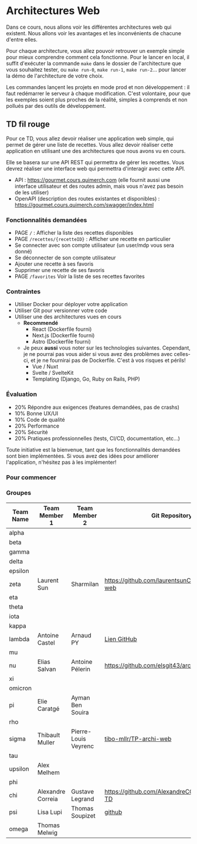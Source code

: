 # Architectures Web

Dans ce cours, nous allons voir les différentes architectures web qui existent. Nous allons voir les avantages et les inconvénients de chacune d'entre elles.

Pour chaque architecture, vous allez pouvoir retrouver un exemple simple pour mieux comprendre comment cela fonctionne. Pour le lancer en local, il suffit d'exécuter la commande `make` dans le dossier de l'architecture que vous souhaitez tester, ou `make run-0`, `make run-1`, `make run-2`... pour lancer la démo de l'architecture de votre choix.

Les commandes lançent les projets en mode prod et non développement : il faut redémarrer le serveur à chaque modification. C'est volontaire, pour que les exemples soient plus proches de la réalité, simples à comprends et non pollués par des outils de développement.

## TD fil rouge

Pour ce TD, vous allez devoir réaliser une application web simple, qui permet de gérer une liste de recettes. Vous allez devoir réaliser cette application en utilisant une des architectures que nous avons vu en cours.

Elle se basera sur une API REST qui permettra de gérer les recettes. Vous devrez réaliser une interface web qui permettra d'interagir avec cette API.

- API : https://gourmet.cours.quimerch.com (elle fournit aussi une interface utilisateur et des routes admin, mais vous n'avez pas besoin de les utiliser)
- OpenAPI (description des routes existantes et disponibles) : https://gourmet.cours.quimerch.com/swagger/index.html

### Fonctionnalités demandées

- PAGE `/` : Afficher la liste des recettes disponibles
- PAGE `/recettes/{recetteID}` : Afficher une recette en particulier
- Se connecter avec son compte utilisateur (un user/mdp vous sera donné)
- Se déconnecter de son compte utilisateur
- Ajouter une recette à ses favoris
- Supprimer une recette de ses favoris
- PAGE `/favorites` Voir la liste de ses recettes favorites

### Contraintes

- Utiliser Docker pour déployer votre application
- Utiliser Git pour versionner votre code
- Utiliser une des architectures vues en cours
  - **Recommendé**
    - React (Dockerfile fourni)
    - Next.js (Dockerfile fourni)
    - Astro (Dockerfile fourni)
  - Je peux **aussi** vous noter sur les technologies suivantes. Cependant, je ne pourrai pas vous aider si vous avez des problèmes avec celles-ci, et je ne fournirai pas de Dockerfile. C'est à vos risques et périls!
    - Vue / Nuxt
    - Svelte / SvelteKit
    - Templating (Django, Go, Ruby on Rails, PHP)

### Évaluation

- 20% Répondre aux exigences (features demandées, pas de crashs)
- 10% Bonne UX/UI
- 10% Code de qualité
- 20% Performance
- 20% Sécurité
- 20% Pratiques professionnelles (tests, CI/CD, documentation, etc...)

Toute initiative est la bienvenue, tant que les fonctionnalités demandées sont bien implémentées. Si vous avez des idées pour améliorer l'application, n'hésitez pas à les implémenter!

### Pour commencer

### Groupes

| Team Name | Team Member 1 | Team Member 2 | Git Repository | Docker Image Link |
| --------- | ------------- | ------------- | -------------- | ----------------- |
| alpha     |               |               |                |                   |
| beta      |               |               |                |                   |
| gamma     |               |               |                |                   |
| delta     |               |               |                |                   |
| epsilon   |               |               |                |                   |
| zeta      |  Laurent Sun             |   Sharmilan             |     https://github.com/laurentsunCs/architectures-web           |             TBD      |
| eta       |               |               |                |                   |
| theta     |               |               |                |                   |
| iota      |               |               |                |                   |
| kappa     |               |               |                |                   |
| lambda    |Antoine Castel |Arnaud PY      |[Lien GitHub](https://github.com/antoinecstl/Gourmitton)|[nonouille/lambda-archi-web](https://hub.docker.com/repository/docker/nonouille/lambda-archi-web/general)|
| mu        |               |               |                |                   |
| nu        |Elias Salvan   |Antoine Pélerin|https://github.com/elsgit43/architectures-web|                   |
| xi        |               |               |                |                   |
| omicron   |               |               |                |                   |
| pi        | Elie Caratgé  |Ayman Ben Souira|                |                   |
| rho       |               |               |                |                   |
| sigma     |Thibault Muller|Pierre-Louis Veyrenc|[tibo-mllr/TP-archi-web](https://github.com/tibo-mllr/TP-archi-web)|TBD                |
| tau       |               |               |                |                   |
| upsilon   |Alex Melhem|               |                |                   |
| phi       |               |               |                |                   |
| chi       | Alexandre Correia   |  Gustave Legrand     | https://github.com/AlexandreCGithub/archiweb-TD               |                   |
| psi       | Lisa Lupi|Thomas Soupizet|[github](https://github.com/lisalupi/architectures-web)|                   |
| omega     | Thomas Melwig |               |                |                   |
